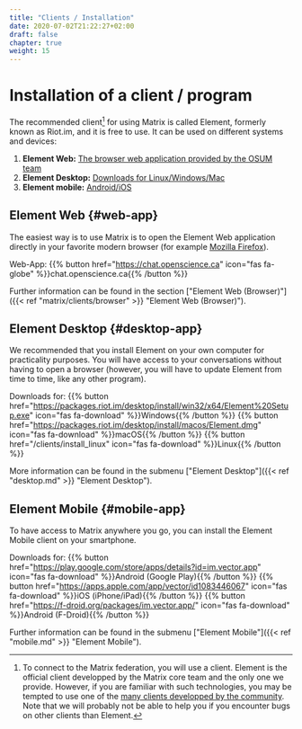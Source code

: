 ```yaml
---
title: "Clients / Installation"
date: 2020-07-02T21:22:27+02:00
draft: false
chapter: true
weight: 15
---
```


# Installation of a client / program

The recommended client[^1] for using Matrix is called Element, formerly known as
Riot.im, and it is free to use. It can be used on different systems and devices:

1. **Element Web:**
   [The browser web application provided by the OSUM team](#web-app)
1. **Element Desktop:** [Downloads for Linux/Windows/Mac](#desktop-app)
1. **Element mobile:** [Android/iOS](#mobile-app)

<!-- ![Element page for client download](/images/12_Element-Download.png) -->

## Element Web {#web-app}

The easiest way is to use Matrix is to open the Element Web application directly
in your favorite modern browser (for example
[Mozilla Firefox](https://www.mozilla.org/firefox/)).

Web-App:
{{% button href="https://chat.openscience.ca" icon="fas fa-globe" %}}chat.openscience.ca{{% /button %}}

Further information can be found in the section ["Element Web
(Browser)"]({{< ref "matrix/clients/browser" >}} "Element Web (Browser)").

## Element Desktop {#desktop-app}

We recommended that you install Element on your own computer for practicality
purposes. You will have access to your conversations without having to open a
browser (however, you will have to update Element from time to time, like any
other program).

Downloads for:
{{% button href="https://packages.riot.im/desktop/install/win32/x64/Element%20Setup.exe" icon="fas fa-download" %}}Windows{{% /button %}}
{{% button href="https://packages.riot.im/desktop/install/macos/Element.dmg" icon="fas fa-download" %}}macOS{{% /button %}}
{{% button href="/clients/install_linux" icon="fas fa-download" %}}Linux{{% /button %}}

More information can be found in the submenu ["Element
Desktop"]({{< ref "desktop.md" >}} "Element Desktop").

## Element Mobile {#mobile-app}

To have access to Matrix anywhere you go, you can install the Element Mobile
client on your smartphone.

<!-- prettier-ignore -->
Downloads for:
{{% button href="https://play.google.com/store/apps/details?id=im.vector.app" icon="fas fa-download" %}}Android (Google Play){{% /button %}}
{{% button href="https://apps.apple.com/app/vector/id1083446067" icon="fas fa-download" %}}iOS (iPhone/iPad){{% /button %}}
{{% button href="https://f-droid.org/packages/im.vector.app/" icon="fas fa-download" %}}Android (F-Droid){{% /button %}}

Further information can be found in the submenu ["Element
Mobile"]({{< ref "mobile.md" >}} "Element Mobile").

[^1]:
    To connect to the Matrix federation, you will use a client. Element is the
    official client developped by the Matrix core team and the only one we
    provide. However, if you are familiar with such technologies, you may be
    tempted to use one of the
    [many clients developped by the community](https://matrix.org/clients/).
    Note that we will probably not be able to help you if you encounter bugs on
    other clients than Element.

